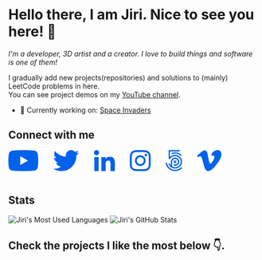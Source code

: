 # Hello there, I am Jiri. Nice to see you here! 👋
*I'm a developer, 3D artist and a creator. I love to build things and software is one of them!*<br />

I gradually add new projects(repositories) and solutions to (mainly) LeetCode problems in here.<br />
You can see project demos on my <a href="https://youtube.com/playlist?list=PLn2egL8OvtDnhcoi_TuEmAn6u1vnyg5yx" target="_blank">YouTube channel</a>.
- 🔭 Currently working on: <a href="https://github.com/jiriVFX/space_invaders">Space Invaders</a>

## Connect with me
<table>
    <tr><a href="https://www.youtube.com/channel/UCFOVnO-D9CeAm3GJqP5m6qg"><img src="static/img/youtube.png" alt="YouTube" style="padding-right:30px;" /></a></tr>
    <tr><a href="https://twitter.com/jiriVFX"><img src="static/img/twitter.png" alt="Twitter" style="margin-right:30px;" /></a></tr>
    <tr><a href="https://www.linkedin.com/in/jiri-novy-vfx/"><img src="static/img/linkedin.png" alt="LinkedIn" style="margin-right:30px;" /></a></tr>
    <tr><a href="https://www.instagram.com/jirivfx/"><img src="static/img/instagram.png" alt="Instagram" style="margin-right:30px;" /></a></tr>
    <tr><a href="https://500px.com/jirivfx"><img src="static/img/500px.png" alt="500px" style="margin-right:30px;" /></a></tr>
    <tr><a href="https://vimeo.com/jiriVFX"><img src="static/img/vimeo.png" alt="Vimeo" style="margin-right:30px;" /></a></tr>
</table>

## Stats
<img src="https://github-readme-stats.vercel.app/api/top-langs/?username=jirivfx&hide_border=true&theme=tokyonight&bg_color=0062eb&text_color=f8f9fa&title_color=f8f9fa&icon_color=f8f9fa" alt="Jiri's Most Used Languages">
<img src="https://github-readme-stats.vercel.app/api?username=jirivfx&show_icons=true&hide_border=true&count_private=true&theme=tokyonight&bg_color=0062eb&text_color=f8f9fa&title_color=f8f9fa&icon_color=f8f9fa" alt="Jiri's GitHub Stats" />

## Check the projects I like the most below 👇.

<!--
**jiriVFX/jiriVFX** is a ✨ _special_ ✨ repository because its `README.md` (this file) appears on your GitHub profile.

Here are some ideas to get you started:

- 🔭 I’m currently working on ...
- 🌱 I’m currently learning ...
- 👯 I’m looking to collaborate on ...
- 🤔 I’m looking for help with ...
- 💬 Ask me about ...
- 📫 How to reach me: ...
- 😄 Pronouns: ...
- ⚡ Fun fact: ...
-->